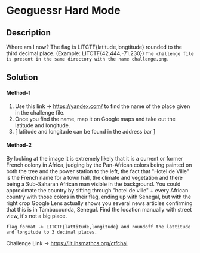 # Geoguessr Hard Mode

## Description
Where am I now? The flag is LITCTF{latitude,longtitude} rounded to the third decimal place. (Example: LITCTF{42.444,-71.230})
`The challenge file is present in the same directory with the name challenge.png.`

## Solution

#### Method-1
1. Use this link -> https://yandex.com/ to find the name of the place given in the challenge file.
2. Once you find the name, map it on Google maps and take out the latitude and longitude.
3. [ latitude and longitude can be found in the address bar ]


#### Method-2
By looking at the image it is extremely likely that it is a current or former French colony in Africa, judging by the Pan-African colors being painted on both the tree and the power station to the left, the fact that "Hotel de Ville" is the French name for a town hall, the climate and vegetation and there being a Sub-Saharan African man visible in the background. You could approximate the country by sifting through "hotel de ville" + every African country with those colors in their flag, ending up with Senegal, but with the right crop Google Lens actually shows you several news articles confirming that this is in Tambacounda, Senegal. Find the location manually with street view, it's not a big place.

`flag format -> LITCTF{lattitude,longitude} and roundoff the lattitude and longitude to 3 decimal places.`

Challenge Link -> https://lit.lhsmathcs.org/ctfchal
